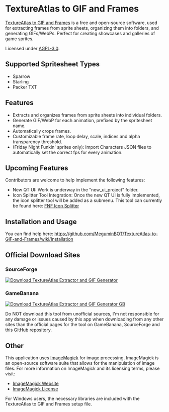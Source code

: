# TextureAtlas to GIF and Frames
[TextureAtlas to GIF and Frames](https://github.com/MeguminBOT/TextureAtlas-to-GIF-and-Frames) is a free and open-source software, used for extracting frames from sprite sheets, organizing them into folders, and generating GIFs/WebPs.
Perfect for creating showcases and galleries of game sprites.

Licensed under [AGPL-3.0](https://github.com/MeguminBOT/TextureAtlas-to-GIF-and-Frames/blob/main/LICENSE).

## Supported Spritesheet Types
* Sparrow
* Starling
* Packer TXT

## Features
* Extracts and organizes frames from sprite sheets into individual folders.
* Generate GIF/WebP for each animation, prefixed by the spritesheet name.
* Automatically crops frames.
* Customizable frame rate, loop delay, scale, indices and alpha transparency threshold.
* (Friday Night Funkin' sprites only): Import Characters JSON files to automatically set the correct fps for every animation.

## Upcoming Features
Contributors are welcome to help implement the following features:
* New QT UI: Work is underway in the "new_ui_project" folder.
* Icon Splitter Tool Integration: Once the new QT UI is fully implemented, the icon splitter tool will be added as a submenu. This tool can currently be found here: [FNF Icon Splitter](https://github.com/MeguminBOT/FNF-Icon-Splitter)

## Installation and Usage
You can find help here: https://github.com/MeguminBOT/TextureAtlas-to-GIF-and-Frames/wiki/Installation

## Official Download Sites
### SourceForge
[![Download TextureAtlas Extractor and GIF Generator](https://a.fsdn.com/con/app/sf-download-button)](https://sourceforge.net/projects/textureatlas-to-gif-and-frames/)
### GameBanana
[![Download TextureAtlas Extractor and GIF Generator GB](https://gamebanana.com/tools/embeddables/16621?type=large)](https://gamebanana.com/tools/16621)

Do NOT download this tool from unofficial sources, I'm not responsible for any damage or issues caused by this app when downloading from any other sites than the official pages for the tool on GameBanana, SourceForge and this GitHub repository.

## Other
This application uses [ImageMagick](https://imagemagick.org/) for image processing. ImageMagick is an open-source software suite that allows for the manipulation of image files.
For more information on ImageMagick and its licensing terms, please visit:
- [ImageMagick Website](https://imagemagick.org/)
- [ImageMagick License](https://imagemagick.org/script/license.php)

For Windows users, the necessary libraries are included with the TextureAtlas to GIF and Frames setup file.

